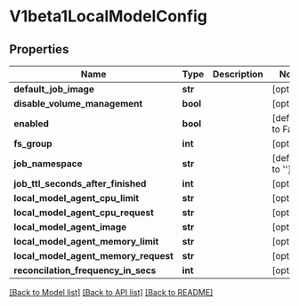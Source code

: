 # V1beta1LocalModelConfig

## Properties
Name | Type | Description | Notes
------------ | ------------- | ------------- | -------------
**default_job_image** | **str** |  | [optional] 
**disable_volume_management** | **bool** |  | [optional] 
**enabled** | **bool** |  | [default to False]
**fs_group** | **int** |  | [optional] 
**job_namespace** | **str** |  | [default to '']
**job_ttl_seconds_after_finished** | **int** |  | [optional] 
**local_model_agent_cpu_limit** | **str** |  | [optional] 
**local_model_agent_cpu_request** | **str** |  | [optional] 
**local_model_agent_image** | **str** |  | [optional] 
**local_model_agent_memory_limit** | **str** |  | [optional] 
**local_model_agent_memory_request** | **str** |  | [optional] 
**reconcilation_frequency_in_secs** | **int** |  | [optional] 

[[Back to Model list]](../README.md#documentation-for-models) [[Back to API list]](../README.md#documentation-for-api-endpoints) [[Back to README]](../README.md)



